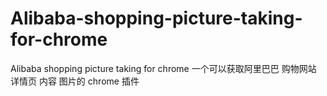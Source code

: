 # Alibaba-shopping-picture-taking-for-chrome
Alibaba shopping picture taking for chrome
一个可以获取阿里巴巴 购物网站 详情页 内容 图片的 chrome 插件
